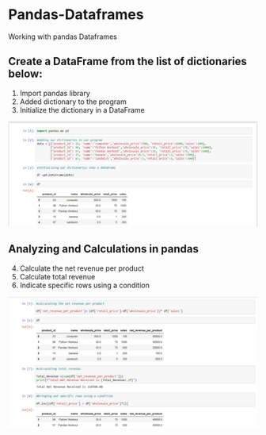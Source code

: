 # Pandas-Dataframes
Working with pandas Dataframes

## Create a DataFrame from the list of dictionaries below:

1. Import pandas library
2. Added dictionary to the program
3. Initialize the dictionary in a DataFrame

![image](pandas1.png)


## Analyzing and Calculations in pandas

4. Calculate the net revenue per product
5. Calculate total revenue
6. Indicate specific rows using a condition

![Image](pandas2.png)

